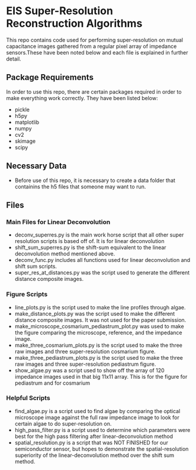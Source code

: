 # EIS Super-Resolution Reconstruction Algorithms

This repo contains code used for performing super-resolution on 
mutual capacitance images gathered from a regular pixel array of
impedance sensors.These have been noted below and each file is 
explained in further detail.

## Package Requirements
In order to use this repo, there are certain packages required in order
to make everything work correctly. They have been listed below:
- pickle
- h5py
- matplotlib
- numpy
- cv2
- skimage
- scipy

## Necessary Data
- Before use of this repo, it is necessary to create a data folder that 
  containins the h5 files that someone may want to run.

## Files
### Main Files for Linear Deconvolution
- deconv_superres.py is the main work horse script that all other super
  resolution scripts is based off of. It is for linear deconvolution
- shift_sum_superres.py is the shift-sum equivalent to the linear
  deconvolution method mentioned above.
- deconv_func.py includes all functions used for linear deconvolution and
  shift sum scripts.
- super_res_at_distances.py was the script used to generate the different
  distance composite images.

### Figure Scripts
- line_plots.py is the script used to make the line profiles through
  algae.
- make_distance_plots.py was the script used to make the different distance
  composite images. It was not used for the paper submission.
- make_microscope_cosmarium_pediastrum_plot.py was used to make the figure
  comparing the microscope, reference, and the impedance image.
- make_three_cosmarium_plots.py is the script used to make the three raw images and three super-resolution cosmarium figure.
- make_three_pediastrum_plots.py is the script used to make the three raw images and three super-resolution pediastrum figure.
- show_algae.py was a script used to show off the array of 120 impedance
images used in that big 11x11 array. This is for the figure for pediastrum and
for cosmarium

### Helpful Scripts
- find_algae.py is a script used to find algae by comparing the optical
  microscope image against the full raw impedance image to look for
  certain algae to do super-resolution on.
- high_pass_filter.py is a script used to determine which parameters were
  best for the high pass filtering after linear-deconvolution method
- spatial_resolution.py is a script that was NOT FINISHED for our semiconductor sensor, but hopes to demonstrate the spatial-resolution superiority of the linear-deconvolution method over the shift sum method.